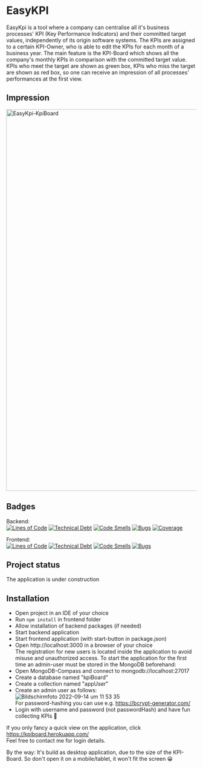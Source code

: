 # EasyKPI
EasyKpi is a tool where a company can centralise all it's business processes' KPI (Key Performance Indicators) and their committed target values, independently of its origin software systems. 
The KPIs are assigned to a certain KPI-Owner, who is able to edit the KPIs for each month of a business year. 
The main feature is the KPI-Board which shows all the company's monthly KPIs in comparison with the committed target value. 
KPIs who meet the target are shown as green box, KPIs who miss the target are shown as red box, so one can 
receive an impression of all processes' performances at the first view.

## Impression
<img width="1008" alt="EasyKpi-KpiBoard" src="https://user-images.githubusercontent.com/108395674/190125103-c98c390d-19d8-4424-88cc-b16887d2be48.png">

## Badges
Backend: <br>
[![Lines of Code](https://sonarcloud.io/api/project_badges/measure?project=claudiadreifke_Capstone-KPIBoard-backend&metric=ncloc)](https://sonarcloud.io/summary/new_code?id=claudiadreifke_Capstone-KPIBoard-backend)
[![Technical Debt](https://sonarcloud.io/api/project_badges/measure?project=claudiadreifke_Capstone-KPIBoard-backend&metric=sqale_index)](https://sonarcloud.io/summary/new_code?id=claudiadreifke_Capstone-KPIBoard-backend)
[![Code Smells](https://sonarcloud.io/api/project_badges/measure?project=claudiadreifke_Capstone-KPIBoard-backend&metric=code_smells)](https://sonarcloud.io/summary/new_code?id=claudiadreifke_Capstone-KPIBoard-backend)
[![Bugs](https://sonarcloud.io/api/project_badges/measure?project=claudiadreifke_Capstone-KPIBoard-backend&metric=bugs)](https://sonarcloud.io/summary/new_code?id=claudiadreifke_Capstone-KPIBoard-backend)
[![Coverage](https://sonarcloud.io/api/project_badges/measure?project=claudiadreifke_Capstone-KPIBoard-backend&metric=coverage)](https://sonarcloud.io/summary/new_code?id=claudiadreifke_Capstone-KPIBoard-backend)<br>

Frontend:<br>
[![Lines of Code](https://sonarcloud.io/api/project_badges/measure?project=claudiadreifke_Capstone-KPIBoard-frontend&metric=ncloc)](https://sonarcloud.io/summary/new_code?id=claudiadreifke_Capstone-KPIBoard-frontend)
[![Technical Debt](https://sonarcloud.io/api/project_badges/measure?project=claudiadreifke_Capstone-KPIBoard-frontend&metric=sqale_index)](https://sonarcloud.io/summary/new_code?id=claudiadreifke_Capstone-KPIBoard-frontend)
[![Code Smells](https://sonarcloud.io/api/project_badges/measure?project=claudiadreifke_Capstone-KPIBoard-frontend&metric=code_smells)](https://sonarcloud.io/summary/new_code?id=claudiadreifke_Capstone-KPIBoard-frontend)
[![Bugs](https://sonarcloud.io/api/project_badges/measure?project=claudiadreifke_Capstone-KPIBoard-frontend&metric=bugs)](https://sonarcloud.io/summary/new_code?id=claudiadreifke_Capstone-KPIBoard-frontend)

## Project status
The application is under construction

## Installation
- Open project in an IDE of your choice <br>
- Run `npm install` in frontend folder <br>
- Allow installation of backend packages (if needed)<br>
- Start backend application<br>
- Start frontend application (with start-button in package.json)<br>
- Open http://localhost:3000 in a browser of your choice <br>
The registration for new users is located inside the application to avoid misuse and unauthorized access. To start the application for the first time an admin-user must be stored in the MongoDB beforehand:<br>
- Open MongoDB-Compass and connect to mongodb://localhost:27017<br>
- Create a database named "kpiBoard"<br>
- Create a collection named "appUser"<br>
- Create an admin user as follows:<br>
![Bildschirmfoto 2022-09-14 um 11 53 35](https://user-images.githubusercontent.com/108395674/190124934-480ac3d3-c809-4703-8ee5-18744ec25963.png)<br>
For password-hashing you can use e.g. https://bcrypt-generator.com/<br>
- Login with username and password (not passwordHash) and have fun collecting KPIs 🚥<br>

If you only fancy a quick view on the application, click https://kpiboard.herokuapp.com/ <br> Feel free to contact me for login details.

By the way: It's build as desktop application, due to the size of the KPI-Board. So don't open it on a mobile/tablet, it won't fit the screen 😀
